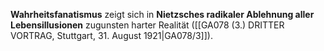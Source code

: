 
**Wahrheitsfanatismus** zeigt sich in **Nietzsches radikaler Ablehnung aller Lebensillusionen** zugunsten harter Realität ([[GA078 (3.) DRITTER VORTRAG, Stuttgart, 31. August 1921|GA078/3]]).
